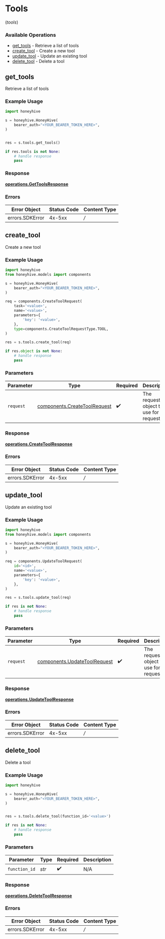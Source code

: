 # Tools
(*tools*)

### Available Operations

* [get_tools](#get_tools) - Retrieve a list of tools
* [create_tool](#create_tool) - Create a new tool
* [update_tool](#update_tool) - Update an existing tool
* [delete_tool](#delete_tool) - Delete a tool

## get_tools

Retrieve a list of tools

### Example Usage

```python
import honeyhive

s = honeyhive.HoneyHive(
    bearer_auth="<YOUR_BEARER_TOKEN_HERE>",
)


res = s.tools.get_tools()

if res.tools is not None:
    # handle response
    pass

```


### Response

**[operations.GetToolsResponse](../../models/operations/gettoolsresponse.md)**
### Errors

| Error Object    | Status Code     | Content Type    |
| --------------- | --------------- | --------------- |
| errors.SDKError | 4x-5xx          | */*             |

## create_tool

Create a new tool

### Example Usage

```python
import honeyhive
from honeyhive.models import components

s = honeyhive.HoneyHive(
    bearer_auth="<YOUR_BEARER_TOKEN_HERE>",
)

req = components.CreateToolRequest(
    task='<value>',
    name='<value>',
    parameters={
        'key': '<value>',
    },
    type=components.CreateToolRequestType.TOOL,
)

res = s.tools.create_tool(req)

if res.object is not None:
    # handle response
    pass

```

### Parameters

| Parameter                                                                    | Type                                                                         | Required                                                                     | Description                                                                  |
| ---------------------------------------------------------------------------- | ---------------------------------------------------------------------------- | ---------------------------------------------------------------------------- | ---------------------------------------------------------------------------- |
| `request`                                                                    | [components.CreateToolRequest](../../models/components/createtoolrequest.md) | :heavy_check_mark:                                                           | The request object to use for the request.                                   |


### Response

**[operations.CreateToolResponse](../../models/operations/createtoolresponse.md)**
### Errors

| Error Object    | Status Code     | Content Type    |
| --------------- | --------------- | --------------- |
| errors.SDKError | 4x-5xx          | */*             |

## update_tool

Update an existing tool

### Example Usage

```python
import honeyhive
from honeyhive.models import components

s = honeyhive.HoneyHive(
    bearer_auth="<YOUR_BEARER_TOKEN_HERE>",
)

req = components.UpdateToolRequest(
    id='<id>',
    name='<value>',
    parameters={
        'key': '<value>',
    },
)

res = s.tools.update_tool(req)

if res is not None:
    # handle response
    pass

```

### Parameters

| Parameter                                                                    | Type                                                                         | Required                                                                     | Description                                                                  |
| ---------------------------------------------------------------------------- | ---------------------------------------------------------------------------- | ---------------------------------------------------------------------------- | ---------------------------------------------------------------------------- |
| `request`                                                                    | [components.UpdateToolRequest](../../models/components/updatetoolrequest.md) | :heavy_check_mark:                                                           | The request object to use for the request.                                   |


### Response

**[operations.UpdateToolResponse](../../models/operations/updatetoolresponse.md)**
### Errors

| Error Object    | Status Code     | Content Type    |
| --------------- | --------------- | --------------- |
| errors.SDKError | 4x-5xx          | */*             |

## delete_tool

Delete a tool

### Example Usage

```python
import honeyhive

s = honeyhive.HoneyHive(
    bearer_auth="<YOUR_BEARER_TOKEN_HERE>",
)


res = s.tools.delete_tool(function_id='<value>')

if res is not None:
    # handle response
    pass

```

### Parameters

| Parameter          | Type               | Required           | Description        |
| ------------------ | ------------------ | ------------------ | ------------------ |
| `function_id`      | *str*              | :heavy_check_mark: | N/A                |


### Response

**[operations.DeleteToolResponse](../../models/operations/deletetoolresponse.md)**
### Errors

| Error Object    | Status Code     | Content Type    |
| --------------- | --------------- | --------------- |
| errors.SDKError | 4x-5xx          | */*             |
